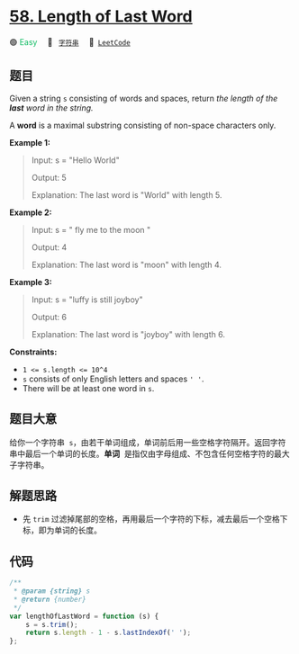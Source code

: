 # [58. Length of Last Word](https://leetcode.com/problems/length-of-last-word/)

🟢 <font color=#15bd66>Easy</font>&emsp; 🔖&ensp; [`字符串`](/leetcode/outline/tag/string.md)&emsp; 🔗&ensp;[`LeetCode`](https://leetcode.com/problems/length-of-last-word/)

## 题目

Given a string `s` consisting of words and spaces, return _the length of the **last** word in the string._

A **word** is a maximal substring consisting of non-space characters only.

**Example 1:**

> Input: s = "Hello World"
>
> Output: 5
>
> Explanation: The last word is "World" with length 5.

**Example 2:**

> Input: s = " fly me to the moon "
>
> Output: 4
>
> Explanation: The last word is "moon" with length 4.

**Example 3:**

> Input: s = "luffy is still joyboy"
>
> Output: 6
>
> Explanation: The last word is "joyboy" with length 6.

**Constraints:**

- `1 <= s.length <= 10^4`
- `s` consists of only English letters and spaces `' '`.
- There will be at least one word in `s`.

## 题目大意

给你一个字符串  `s`，由若干单词组成，单词前后用一些空格字符隔开。返回字符串中最后一个单词的长度。**单词**  是指仅由字母组成、不包含任何空格字符的最大子字符串。

## 解题思路

- 先 `trim` 过滤掉尾部的空格，再用最后一个字符的下标，减去最后一个空格下标，即为单词的长度。

## 代码

```javascript
/**
 * @param {string} s
 * @return {number}
 */
var lengthOfLastWord = function (s) {
	s = s.trim();
	return s.length - 1 - s.lastIndexOf(' ');
};
```
